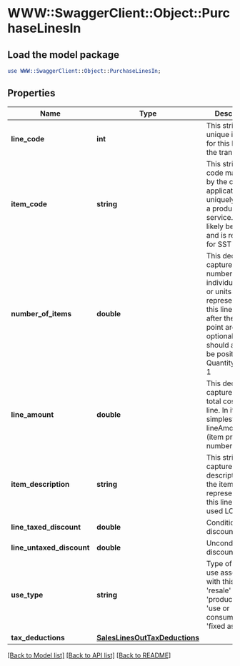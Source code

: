# WWW::SwaggerClient::Object::PurchaseLinesIn

## Load the model package
```perl
use WWW::SwaggerClient::Object::PurchaseLinesIn;
```

## Properties
Name | Type | Description | Notes
------------ | ------------- | ------------- | -------------
**line_code** | **int** | This string is a unique identifier for this line in the transaction | [optional] 
**item_code** | **string** | This string is a code maintained by the client application to uniquely identify a product or service. It will likely be a SKU and is required for SST states. | 
**number_of_items** | **double** | This decimal captures the number of individual items or units represented by this line. Digits after the decimal point are optional. This should always be positive. Quantity, default 1 | [optional] [default to 1.0]
**line_amount** | **double** | This decimal captures the total cost of this line. In its simplest form lineAmount &#x3D; (item price * numberOfItems). | [optional] 
**item_description** | **string** | This string captures the description of the item represented by this line, will be used LC 116 | [optional] 
**line_taxed_discount** | **double** | Conditional discount | [optional] 
**line_untaxed_discount** | **double** | Unconditional discount | [optional] 
**use_type** | **string** | Type of entity use associated with this line - &#39;resale&#39; - &#39;production&#39; - &#39;use or consumption&#39; - &#39;fixed assets&#39;  | [optional] 
**tax_deductions** | [**SalesLinesOutTaxDeductions**](SalesLinesOutTaxDeductions.md) |  | [optional] 

[[Back to Model list]](../README.md#documentation-for-models) [[Back to API list]](../README.md#documentation-for-api-endpoints) [[Back to README]](../README.md)


